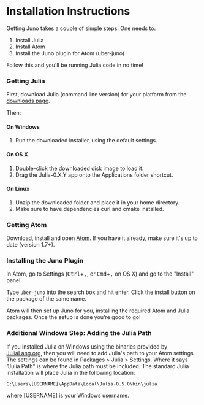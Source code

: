# Installation Instructions

Getting Juno takes a couple of simple steps. One needs to:

1. Install Julia
2. Install Atom
3. Install the Juno plugin for Atom (uber-juno)

Follow this and you'll be running Julia code in no time!

### Getting Julia

First, download Julia (command line version) for your platform from the [downloads page](http://julialang.org/downloads/).

Then:

#### On Windows

1. Run the downloaded installer, using the default settings.

#### On OS X

1. Double-click the downloaded disk image to load it.
2. Drag the Julia-0.X.Y app onto the Applications folder shortcut.

#### On Linux

1. Unzip the downloaded folder and place it in your home directory.
2. Make sure to have dependencies curl and cmake installed.

### Getting Atom

Download, install and open [Atom](https://atom.io). If you have it already, make sure it's up to date (version 1.7+).

### Installing the Juno Plugin

In Atom, go to Settings (<kbd>Ctrl</kbd>+<kbd>,</kbd>, or <kbd>Cmd</kbd>+<kbd>,</kbd> on OS X) and go to the "Install" panel.

Type `uber-juno` into the search box and hit enter. Click the install button on the package of the same name.

Atom will then set up Juno for you, installing the required Atom and Julia packages. Once the setup is done you're good to go!

### Additional Windows Step: Adding the Julia Path

If you installed Julia on Windows using the binaries provided by [JuliaLang.org](http://julialang.org/),
then you will need to add Julia's path to your Atom settings. The settings can be
found in Packages > Julia > Settings. Where it says "Julia Path" is where the Julia
path must be included. The standard Julia installation will place Julia in the following
location:

```shell
C:\Users\[USERNAME]\AppData\Local\Julia-0.5.0\bin\julia
```

where [USERNAME] is your Windows username.
